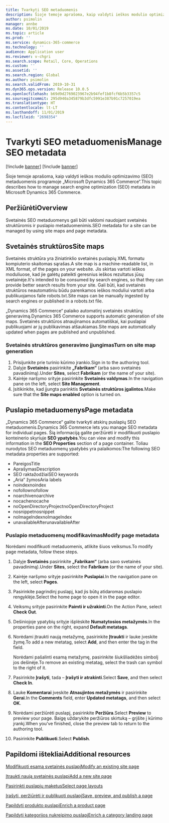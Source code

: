 ```yaml
---
title: Tvarkyti SEO metaduomenis
description: Šioje temoje aprašoma, kaip valdyti ieškos modulio optimizavimo (SEO) metaduomenis programoje „Microsoft Dynamics 365 Commerce“.
author: psimolin
manager: annbe
ms.date: 10/01/2019
ms.topic: article
ms.prod: ''
ms.service: dynamics-365-commerce
ms.technology: ''
audience: Application user
ms.reviewer: v-chgri
ms.search.scope: Retail, Core, Operations
ms.custom: ''
ms.assetid: ''
ms.search.region: Global
ms.author: psimolin
ms.search.validFrom: 2019-10-31
ms.dyn365.ops.version: Release 10.0.5
ms.openlocfilehash: b69d9d2769023967e2b94fef1b8fcf6b5b3357c5
ms.sourcegitcommit: 295d940a345879b3dfc5991e387b91c7257019ea
ms.translationtype: HT
ms.contentlocale: lt-LT
ms.lasthandoff: 11/01/2019
ms.locfileid: "2698354"
---
```

# <a name="manage-seo-metadata"></a><span data-ttu-id="120e5-103">Tvarkyti SEO metaduomenis</span><span class="sxs-lookup"><span data-stu-id="120e5-103">Manage SEO metadata</span></span>

[!include [banner](includes/preview-banner.md)]
[!include [banner](includes/banner.md)]

<span data-ttu-id="120e5-104">Šioje temoje aprašoma, kaip valdyti ieškos modulio optimizavimo (SEO) metaduomenis programoje „Microsoft Dynamics 365 Commerce“.</span><span class="sxs-lookup"><span data-stu-id="120e5-104">This topic describes how to manage search engine optimization (SEO) metadata in Microsoft Dynamics 365 Commerce.</span></span>

## <a name="overview"></a><span data-ttu-id="120e5-105">Peržiūrėti</span><span class="sxs-lookup"><span data-stu-id="120e5-105">Overview</span></span>

<span data-ttu-id="120e5-106">Svetainės SEO metaduomenys gali būti valdomi naudojant svetainės struktūromis ir puslapio metaduomenimis.</span><span class="sxs-lookup"><span data-stu-id="120e5-106">SEO metadata for a site can be managed by using site maps and page metadata.</span></span>
    
## <a name="site-maps"></a><span data-ttu-id="120e5-107">Svetainės struktūros</span><span class="sxs-lookup"><span data-stu-id="120e5-107">Site maps</span></span>

<span data-ttu-id="120e5-108">Svetainės struktūra yra žiniatinklio svetainės puslapių XML formatu kompiuterio skaitomas sąrašas.</span><span class="sxs-lookup"><span data-stu-id="120e5-108">A site map is a machine-readable list, in XML format, of the pages on your website.</span></span> <span data-ttu-id="120e5-109">Jis skirtas vartoti ieškos moduliuose, kad jie galėtų pateikti geresnius ieškos rezultatus jūsų svetainėje.</span><span class="sxs-lookup"><span data-stu-id="120e5-109">It's intended to be consumed by search engines, so that they can provide better search results from your site.</span></span> <span data-ttu-id="120e5-110">Gali būti, kad svetainės struktūros neautomatiniu būdu parenkamos ieškos moduliui vartoti arba publikuojamos faile robots.txt.</span><span class="sxs-lookup"><span data-stu-id="120e5-110">Site maps can be manually ingested by search engines or published in a robots.txt file.</span></span>

<span data-ttu-id="120e5-111">„Dynamics 365 Commerce“ palaiko automatinį svetainės struktūrų generavimą.</span><span class="sxs-lookup"><span data-stu-id="120e5-111">Dynamics 365 Commerce supports automatic generation of site maps.</span></span> <span data-ttu-id="120e5-112">Svetainės struktūros atnaujinamos automatiškai, kai puslapiai publikuojami ar jų publikavimas atšaukiamas.</span><span class="sxs-lookup"><span data-stu-id="120e5-112">Site maps are automatically updated when pages are published and unpublished.</span></span>

### <a name="turn-on-site-map-generation"></a><span data-ttu-id="120e5-113">Svetainės struktūros generavimo įjungimas</span><span class="sxs-lookup"><span data-stu-id="120e5-113">Turn on site map generation</span></span>

1. <span data-ttu-id="120e5-114">Prisijunkite prie turinio kūrimo įrankio.</span><span class="sxs-lookup"><span data-stu-id="120e5-114">Sign in to the authoring tool.</span></span>
1. <span data-ttu-id="120e5-115">Dalyje **Svetainės** pasirinkite **„Fabrikam“** (arba savo svetainės pavadinimą).</span><span class="sxs-lookup"><span data-stu-id="120e5-115">Under **Sites**, select **Fabrikam** (or the name of your site).</span></span>
1. <span data-ttu-id="120e5-116">Kairėje naršymo srityje pasirinkite **Svetainės valdymas**.</span><span class="sxs-lookup"><span data-stu-id="120e5-116">In the navigation pane on the left, select **Site Management**.</span></span>
1. <span data-ttu-id="120e5-117">Įsitikinkite, kad įjungta parinktis **Svetainės struktūros įgalintos**.</span><span class="sxs-lookup"><span data-stu-id="120e5-117">Make sure that the **Site maps enabled** option is turned on.</span></span>

## <a name="page-metadata"></a><span data-ttu-id="120e5-118">Puslapio metaduomenys</span><span class="sxs-lookup"><span data-stu-id="120e5-118">Page metadata</span></span>

<span data-ttu-id="120e5-119">„Dynamics 365 Commerce“ galite tvarkyti atskirų puslapių SEO metaduomenis.</span><span class="sxs-lookup"><span data-stu-id="120e5-119">Dynamics 365 Commerce lets you manage SEO metadata for individual pages.</span></span> <span data-ttu-id="120e5-120">Šią informaciją galite peržiūrėti ir modifikuoti puslapio konteinerio skyriuje **SEO ypatybės**.</span><span class="sxs-lookup"><span data-stu-id="120e5-120">You can view and modify this information in the **SEO Properties** section of a page container.</span></span> <span data-ttu-id="120e5-121">Toliau nurodytos SEO metaduomenų ypatybės yra palaikomos:</span><span class="sxs-lookup"><span data-stu-id="120e5-121">The following SEO metadata properties are supported:</span></span>

- <span data-ttu-id="120e5-122">Pareigos</span><span class="sxs-lookup"><span data-stu-id="120e5-122">Title</span></span>
- <span data-ttu-id="120e5-123">Aprašymas</span><span class="sxs-lookup"><span data-stu-id="120e5-123">Description</span></span>
- <span data-ttu-id="120e5-124">SEO raktažodžiai</span><span class="sxs-lookup"><span data-stu-id="120e5-124">SEO keywords</span></span>
- <span data-ttu-id="120e5-125">„Aria“ žymos</span><span class="sxs-lookup"><span data-stu-id="120e5-125">Aria labels</span></span>
- <span data-ttu-id="120e5-126">noindex</span><span class="sxs-lookup"><span data-stu-id="120e5-126">noindex</span></span>
- <span data-ttu-id="120e5-127">nofollow</span><span class="sxs-lookup"><span data-stu-id="120e5-127">nofollow</span></span>
- <span data-ttu-id="120e5-128">noarchive</span><span class="sxs-lookup"><span data-stu-id="120e5-128">noarchive</span></span>
- <span data-ttu-id="120e5-129">nocache</span><span class="sxs-lookup"><span data-stu-id="120e5-129">nocache</span></span>
- <span data-ttu-id="120e5-130">noOpenDirectoryProject</span><span class="sxs-lookup"><span data-stu-id="120e5-130">noOpenDirectoryProject</span></span>
- <span data-ttu-id="120e5-131">nosnippet</span><span class="sxs-lookup"><span data-stu-id="120e5-131">nosnippet</span></span>
- <span data-ttu-id="120e5-132">noImageIndex</span><span class="sxs-lookup"><span data-stu-id="120e5-132">noImageIndex</span></span>
- <span data-ttu-id="120e5-133">unavailableAfter</span><span class="sxs-lookup"><span data-stu-id="120e5-133">unavailableAfter</span></span>

### <a name="modify-page-metadata"></a><span data-ttu-id="120e5-134">Puslapio metaduomenų modifikavimas</span><span class="sxs-lookup"><span data-stu-id="120e5-134">Modify page metadata</span></span>

<span data-ttu-id="120e5-135">Norėdami modifikuoti metaduomenis, atlikite šiuos veiksmus.</span><span class="sxs-lookup"><span data-stu-id="120e5-135">To modify page metadata, follow these steps.</span></span>

1. <span data-ttu-id="120e5-136">Dalyje **Svetainės** pasirinkite **„Fabrikam“** (arba savo svetainės pavadinimą).</span><span class="sxs-lookup"><span data-stu-id="120e5-136">Under **Sites**, select the **Fabrikam** (or the name of your site).</span></span>
1. <span data-ttu-id="120e5-137">Kairėje naršymo srityje pasirinkite **Puslapiai**.</span><span class="sxs-lookup"><span data-stu-id="120e5-137">In the navigation pane on the left, select **Pages**.</span></span>
1. <span data-ttu-id="120e5-138">Pasirinkite pagrindinį puslapį, kad jis būtų atidaromas puslapio rengyklėje.</span><span class="sxs-lookup"><span data-stu-id="120e5-138">Select the home page to open it in the page editor.</span></span>
1. <span data-ttu-id="120e5-139">Veiksmų srityje pasirinkite **Paimti ir užrakinti**.</span><span class="sxs-lookup"><span data-stu-id="120e5-139">On the Action Pane, select **Check Out**.</span></span>
1. <span data-ttu-id="120e5-140">Dešiniojoje ypatybių srityje išplėskite **Numatytosios metažymės**.</span><span class="sxs-lookup"><span data-stu-id="120e5-140">In the properties pane on the right, expand **Default metatags**.</span></span>
1. <span data-ttu-id="120e5-141">Norėdami įtraukti naują metažymę, pasirinkite **Įtraukti** ir lauke įveskite žymę.</span><span class="sxs-lookup"><span data-stu-id="120e5-141">To add a new metatag, select **Add**, and then enter the tag in the field.</span></span>

    <span data-ttu-id="120e5-142">Norėdami pašalinti esamą metažymę, pasirinkite šiukšliadėžės simbolį jos dešinėje.</span><span class="sxs-lookup"><span data-stu-id="120e5-142">To remove an existing metatag, select the trash can symbol to the right of it.</span></span>

1. <span data-ttu-id="120e5-143">Pasirinkite **Įrašyti**, tada – **Įrašyti ir atrakinti**.</span><span class="sxs-lookup"><span data-stu-id="120e5-143">Select **Save**, and then select **Check In**.</span></span>
1. <span data-ttu-id="120e5-144">Lauke **Komentarai** įveskite **Atnaujintos metažymės** ir pasirinkite **Gerai**.</span><span class="sxs-lookup"><span data-stu-id="120e5-144">In the **Comments** field, enter **Updated metatags**, and then select **OK**.</span></span>
1. <span data-ttu-id="120e5-145">Norėdami peržiūrėti puslapį, pasirinkite **Peržiūra**.</span><span class="sxs-lookup"><span data-stu-id="120e5-145">Select **Preview** to preview your page.</span></span> <span data-ttu-id="120e5-146">Baigę uždarykite peržiūros skirtuką – grįšite į kūrimo įrankį.</span><span class="sxs-lookup"><span data-stu-id="120e5-146">When you've finished, close the preview tab to return to the authoring tool.</span></span>
1. <span data-ttu-id="120e5-147">Pasirinkite **Publikuoti**.</span><span class="sxs-lookup"><span data-stu-id="120e5-147">Select **Publish**.</span></span>

## <a name="additional-resources"></a><span data-ttu-id="120e5-148">Papildomi ištekliai</span><span class="sxs-lookup"><span data-stu-id="120e5-148">Additional resources</span></span>

[<span data-ttu-id="120e5-149">Modifikuoti esamą svetainės puslapį</span><span class="sxs-lookup"><span data-stu-id="120e5-149">Modify an existing site page</span></span>](modify-existing-page.md)

[<span data-ttu-id="120e5-150">Įtraukti naują svetainės puslapį</span><span class="sxs-lookup"><span data-stu-id="120e5-150">Add a new site page</span></span>](add-new-page.md)

[<span data-ttu-id="120e5-151">Pasirinkti puslapių maketus</span><span class="sxs-lookup"><span data-stu-id="120e5-151">Select page layouts</span></span>](select-page-layouts.md)

[<span data-ttu-id="120e5-152">Įrašyti, peržiūrėti ir publikuoti puslapį</span><span class="sxs-lookup"><span data-stu-id="120e5-152">Save, preview, and publish a page</span></span>](save-preview-publish-page.md)

[<span data-ttu-id="120e5-153">Papildyti produkto puslapį</span><span class="sxs-lookup"><span data-stu-id="120e5-153">Enrich a product page</span></span>](enrich-product-page.md)

[<span data-ttu-id="120e5-154">Papildyti kategorijos nukreipimo puslapį</span><span class="sxs-lookup"><span data-stu-id="120e5-154">Enrich a category landing page</span></span>](enrich-category-page.md)

